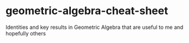 # geometric-algebra-cheat-sheet
Identities and key results in Geometric Algebra that are useful to me and hopefully others 
